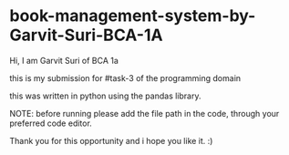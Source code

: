    # book-management-system-by-Garvit-Suri-BCA-1A
Hi, I am Garvit Suri of BCA 1a

this is my submission for #task-3 of the programming domain

this was written in python using the pandas library.

NOTE: before running please add the file path in the code, through your preferred code editor.

Thank you for this opportunity and i hope you like it. :)
